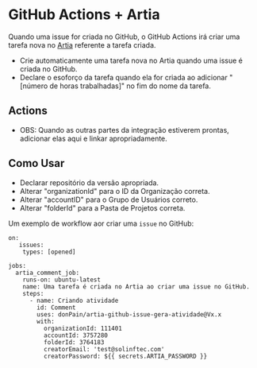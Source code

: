 # GitHub Actions + Artia

Quando uma issue for criada no GitHub, o GitHub Actions irá criar uma tarefa nova no [Artia](https://github.com/donPain/artia-github-issue-gera-atividade/tree/master) referente a tarefa criada.

- Crie automaticamente uma tarefa nova no Artia quando uma issue é criada no GitHub.
- Declare o esoforço da tarefa quando ela for criada ao adicionar "[número de horas trabalhadas]" no fim do nome da tarefa.

## Actions
- OBS: Quando as outras partes da integração estiverem prontas, adicionar elas aqui e linkar apropriadamente.

<!-- 
- [`Login`](https://github.com/marketplace/actions/jira-login) - Log in to the Jira API
- [`CLI`](https://github.com/marketplace/actions/setup-jira) - Wrapped [go-jira](https://github.com/Netflix-Skunkworks/go-jira) CLI for common Jira actions
- [`Find issue key`](https://github.com/marketplace/actions/jira-find-issue-key) - Search for an issue key in commit message, branch name, etc. This issue key is then saved and used by the next actions in the same workflow
- [`Create`](https://github.com/marketplace/actions/jira-create-issue) - Create a new Jira issue
- [`Transition`](https://github.com/marketplace/actions/jira-issue-transition) - Transition a Jira issue
- [`Comment`](https://github.com/marketplace/actions/jira-add-comment) - Add a comment to a Jira issue
- [`TODO`](https://github.com/marketplace/actions/jira-issue-from-todo) - Create a Jira issue for each TODO comment in committed code
-->

## Como Usar
- Declarar repositório da versão apropriada.
- Alterar "organizationId" para o ID da Organização correta.
- Alterar "accountID" para o Grupo de Usuários correto.
- Alterar "folderId" para a Pasta de Projetos correta.

Um exemplo de workflow aor criar uma `issue` no GitHub:

```
on: 
   issues:
    types: [opened]

jobs:
  artia_comment_job:
    runs-on: ubuntu-latest
    name: Uma tarefa é criada no Artia ao criar uma issue no GitHub.
    steps:
      - name: Criando atividade
        id: Comment
        uses: donPain/artia-github-issue-gera-atividade@Vx.x
        with: 
          organizationId: 111401
          accountId: 3757280
          folderId: 3764183
          creatorEmail: 'test@solinftec.com'
          creatorPassword: ${{ secrets.ARTIA_PASSWORD }}
```

